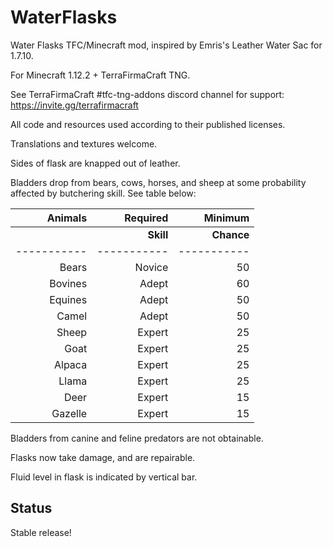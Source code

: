 # WaterFlasks
Water Flasks TFC/Minecraft mod, inspired by Emris's Leather Water Sac for 1.7.10.

For Minecraft 1.12.2 + TerraFirmaCraft TNG.

See TerraFirmaCraft #tfc-tng-addons discord channel for support: https://invite.gg/terrafirmacraft

All code and resources used according to their published licenses.

Translations and textures welcome.

Sides of flask are knapped out of leather.

Bladders drop from bears, cows, horses, and sheep at some probability affected by butchering skill. See table below:

|Animals|Required|Minimum|
|---:|---:|---:|
| |**Skill**|**Chance**|
|-----------|-----------|-----------|
|Bears|Novice|50|
|Bovines|Adept|60|
|Equines|Adept|50|
|Camel|Adept|50|
|Sheep|Expert|25|
|Goat|Expert|25|
|Alpaca|Expert|25|
|Llama|Expert|25|
|Deer|Expert|15|
|Gazelle|Expert|15|

Bladders from canine and feline predators are not obtainable.

Flasks now take damage, and are repairable.

Fluid level in flask is indicated by vertical bar.

## Status

Stable release! 

